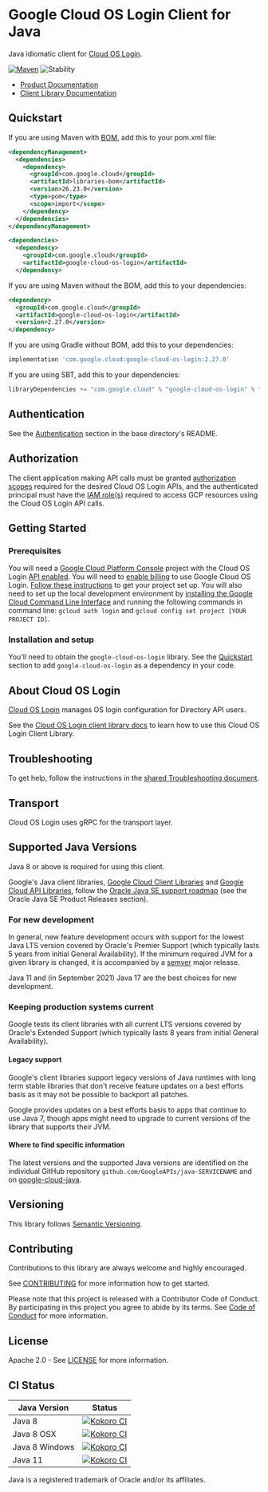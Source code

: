 # Google Cloud OS Login Client for Java

Java idiomatic client for [Cloud OS Login][product-docs].

[![Maven][maven-version-image]][maven-version-link]
![Stability][stability-image]

- [Product Documentation][product-docs]
- [Client Library Documentation][javadocs]


## Quickstart


If you are using Maven with [BOM][libraries-bom], add this to your pom.xml file:

```xml
<dependencyManagement>
  <dependencies>
    <dependency>
      <groupId>com.google.cloud</groupId>
      <artifactId>libraries-bom</artifactId>
      <version>26.23.0</version>
      <type>pom</type>
      <scope>import</scope>
    </dependency>
  </dependencies>
</dependencyManagement>

<dependencies>
  <dependency>
    <groupId>com.google.cloud</groupId>
    <artifactId>google-cloud-os-login</artifactId>
  </dependency>
```

If you are using Maven without the BOM, add this to your dependencies:

<!-- {x-version-update-start:google-cloud-os-login:released} -->

```xml
<dependency>
  <groupId>com.google.cloud</groupId>
  <artifactId>google-cloud-os-login</artifactId>
  <version>2.27.0</version>
</dependency>
```

If you are using Gradle without BOM, add this to your dependencies:

```Groovy
implementation 'com.google.cloud:google-cloud-os-login:2.27.0'
```

If you are using SBT, add this to your dependencies:

```Scala
libraryDependencies += "com.google.cloud" % "google-cloud-os-login" % "2.27.0"
```
<!-- {x-version-update-end} -->

## Authentication

See the [Authentication][authentication] section in the base directory's README.

## Authorization

The client application making API calls must be granted [authorization scopes][auth-scopes] required for the desired Cloud OS Login APIs, and the authenticated principal must have the [IAM role(s)][predefined-iam-roles] required to access GCP resources using the Cloud OS Login API calls.

## Getting Started

### Prerequisites

You will need a [Google Cloud Platform Console][developer-console] project with the Cloud OS Login [API enabled][enable-api].
You will need to [enable billing][enable-billing] to use Google Cloud OS Login.
[Follow these instructions][create-project] to get your project set up. You will also need to set up the local development environment by
[installing the Google Cloud Command Line Interface][cloud-cli] and running the following commands in command line:
`gcloud auth login` and `gcloud config set project [YOUR PROJECT ID]`.

### Installation and setup

You'll need to obtain the `google-cloud-os-login` library.  See the [Quickstart](#quickstart) section
to add `google-cloud-os-login` as a dependency in your code.

## About Cloud OS Login


[Cloud OS Login][product-docs] manages OS login configuration for Directory API users.

See the [Cloud OS Login client library docs][javadocs] to learn how to
use this Cloud OS Login Client Library.






## Troubleshooting

To get help, follow the instructions in the [shared Troubleshooting document][troubleshooting].

## Transport

Cloud OS Login uses gRPC for the transport layer.

## Supported Java Versions

Java 8 or above is required for using this client.

Google's Java client libraries,
[Google Cloud Client Libraries][cloudlibs]
and
[Google Cloud API Libraries][apilibs],
follow the
[Oracle Java SE support roadmap][oracle]
(see the Oracle Java SE Product Releases section).

### For new development

In general, new feature development occurs with support for the lowest Java
LTS version covered by  Oracle's Premier Support (which typically lasts 5 years
from initial General Availability). If the minimum required JVM for a given
library is changed, it is accompanied by a [semver][semver] major release.

Java 11 and (in September 2021) Java 17 are the best choices for new
development.

### Keeping production systems current

Google tests its client libraries with all current LTS versions covered by
Oracle's Extended Support (which typically lasts 8 years from initial
General Availability).

#### Legacy support

Google's client libraries support legacy versions of Java runtimes with long
term stable libraries that don't receive feature updates on a best efforts basis
as it may not be possible to backport all patches.

Google provides updates on a best efforts basis to apps that continue to use
Java 7, though apps might need to upgrade to current versions of the library
that supports their JVM.

#### Where to find specific information

The latest versions and the supported Java versions are identified on
the individual GitHub repository `github.com/GoogleAPIs/java-SERVICENAME`
and on [google-cloud-java][g-c-j].

## Versioning


This library follows [Semantic Versioning](http://semver.org/).



## Contributing


Contributions to this library are always welcome and highly encouraged.

See [CONTRIBUTING][contributing] for more information how to get started.

Please note that this project is released with a Contributor Code of Conduct. By participating in
this project you agree to abide by its terms. See [Code of Conduct][code-of-conduct] for more
information.


## License

Apache 2.0 - See [LICENSE][license] for more information.

## CI Status

Java Version | Status
------------ | ------
Java 8 | [![Kokoro CI][kokoro-badge-image-2]][kokoro-badge-link-2]
Java 8 OSX | [![Kokoro CI][kokoro-badge-image-3]][kokoro-badge-link-3]
Java 8 Windows | [![Kokoro CI][kokoro-badge-image-4]][kokoro-badge-link-4]
Java 11 | [![Kokoro CI][kokoro-badge-image-5]][kokoro-badge-link-5]

Java is a registered trademark of Oracle and/or its affiliates.

[product-docs]: https://cloud.google.com/compute/docs/oslogin/
[javadocs]: https://cloud.google.com/java/docs/reference/google-cloud-os-login/latest/overview
[kokoro-badge-image-1]: http://storage.googleapis.com/cloud-devrel-public/java/badges/google-cloud-java/java7.svg
[kokoro-badge-link-1]: http://storage.googleapis.com/cloud-devrel-public/java/badges/google-cloud-java/java7.html
[kokoro-badge-image-2]: http://storage.googleapis.com/cloud-devrel-public/java/badges/google-cloud-java/java8.svg
[kokoro-badge-link-2]: http://storage.googleapis.com/cloud-devrel-public/java/badges/google-cloud-java/java8.html
[kokoro-badge-image-3]: http://storage.googleapis.com/cloud-devrel-public/java/badges/google-cloud-java/java8-osx.svg
[kokoro-badge-link-3]: http://storage.googleapis.com/cloud-devrel-public/java/badges/google-cloud-java/java8-osx.html
[kokoro-badge-image-4]: http://storage.googleapis.com/cloud-devrel-public/java/badges/google-cloud-java/java8-win.svg
[kokoro-badge-link-4]: http://storage.googleapis.com/cloud-devrel-public/java/badges/google-cloud-java/java8-win.html
[kokoro-badge-image-5]: http://storage.googleapis.com/cloud-devrel-public/java/badges/google-cloud-java/java11.svg
[kokoro-badge-link-5]: http://storage.googleapis.com/cloud-devrel-public/java/badges/google-cloud-java/java11.html
[stability-image]: https://img.shields.io/badge/stability-stable-green
[maven-version-image]: https://img.shields.io/maven-central/v/com.google.cloud/google-cloud-os-login.svg
[maven-version-link]: https://central.sonatype.com/artifact/com.google.cloud/google-cloud-os-login/2.23.0
[authentication]: https://github.com/googleapis/google-cloud-java#authentication
[auth-scopes]: https://developers.google.com/identity/protocols/oauth2/scopes
[predefined-iam-roles]: https://cloud.google.com/iam/docs/understanding-roles#predefined_roles
[iam-policy]: https://cloud.google.com/iam/docs/overview#cloud-iam-policy
[developer-console]: https://console.developers.google.com/
[create-project]: https://cloud.google.com/resource-manager/docs/creating-managing-projects
[cloud-cli]: https://cloud.google.com/cli
[troubleshooting]: https://github.com/googleapis/google-cloud-java/blob/main/TROUBLESHOOTING.md
[contributing]: https://github.com/googleapis/google-cloud-java/blob/main/CONTRIBUTING.md
[code-of-conduct]: https://github.com/googleapis/google-cloud-java/blob/main/CODE_OF_CONDUCT.md#contributor-code-of-conduct
[license]: https://github.com/googleapis/google-cloud-java/blob/main/LICENSE
[enable-billing]: https://cloud.google.com/apis/docs/getting-started#enabling_billing
[enable-api]: https://console.cloud.google.com/flows/enableapi?apiid=oslogin.googleapis.com
[libraries-bom]: https://github.com/GoogleCloudPlatform/cloud-opensource-java/wiki/The-Google-Cloud-Platform-Libraries-BOM
[shell_img]: https://gstatic.com/cloudssh/images/open-btn.png

[semver]: https://semver.org/
[cloudlibs]: https://cloud.google.com/apis/docs/client-libraries-explained
[apilibs]: https://cloud.google.com/apis/docs/client-libraries-explained#google_api_client_libraries
[oracle]: https://www.oracle.com/java/technologies/java-se-support-roadmap.html
[g-c-j]: http://github.com/googleapis/google-cloud-java
